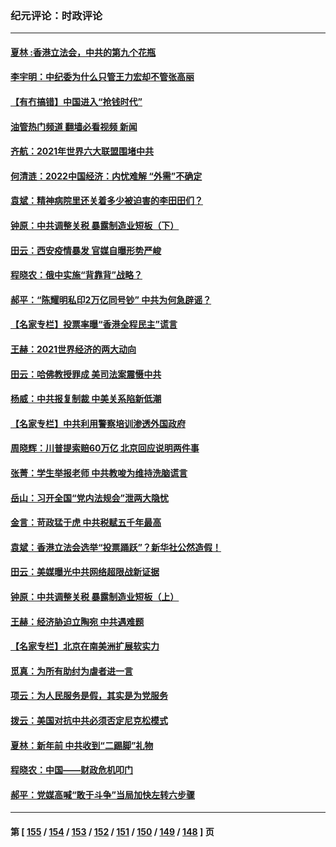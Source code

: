 ### 纪元评论：时政评论
---
#### [夏林 :香港立法会，中共的第九个花瓶](../../pages/nsc1025/n13455849.md?12240330) 
#### [李宇明：中纪委为什么只管王力宏却不管张高丽](../../pages/nsc1025/n13455657.md?12240330) 
#### [【有冇搞错】中国进入“抢钱时代”](../../pages/nsc1025/n13455628.md?12240330) 
#### [油管热门频道 翻墙必看视频 新闻](ok?12240330)
#### [齐航：2021年世界六大联盟围堵中共](../../pages/nsc1025/n13455602.md?12240330) 
#### [何清涟：2022中国经济：内忧难解 “外需”不确定](../../pages/nsc1025/n13455281.md?12240330) 
#### [袁斌：精神病院里还关着多少被迫害的李田田们？](../../pages/nsc1025/n13455249.md?12240330) 
#### [钟原：中共调整关税 暴露制造业短板（下）](../../pages/nsc1025/n13452148.md?12240330) 
#### [田云：西安疫情暴发 官媒自曝形势严峻](../../pages/nsc1025/n13454420.md?12240330) 
#### [程晓农：俄中实施“背靠背”战略？](../../pages/nsc1025/n13454349.md?12240330) 
#### [郝平：“陈耀明私印2万亿同号钞” 中共为何急辟谣？](../../pages/nsc1025/n13453918.md?12240330) 
#### [【名家专栏】投票率曝“香港全程民主”谎言](../../pages/nsc1025/n13453213.md?12240330) 
#### [王赫：2021世界经济的两大动向](../../pages/nsc1025/n13452754.md?12240330) 
#### [田云：哈佛教授罪成 美司法案震慑中共](../../pages/nsc1025/n13452166.md?12240330) 
#### [杨威：中共报复制裁 中美关系陷新低潮](../../pages/nsc1025/n13452115.md?12240330) 
#### [【名家专栏】中共利用警察培训渗透外国政府](../../pages/nsc1025/n13450770.md?12240330) 
#### [周晓辉：川普提索赔60万亿 北京回应说明两件事](../../pages/nsc1025/n13451425.md?12240330) 
#### [张菁：学生举报老师 中共教唆为维持洗脑谎言](../../pages/nsc1025/n13451374.md?12240330) 
#### [岳山：习开全国“党内法规会”泄两大隐忧](../../pages/nsc1025/n13450200.md?12240330) 
#### [金言：苛政猛于虎 中共税赋五千年最高](../../pages/nsc1025/n13451292.md?12240330) 
#### [袁斌：香港立法会选举“投票踊跃”？新华社公然造假！](../../pages/nsc1025/n13450454.md?12240330) 
#### [田云：美媒曝光中共网络超限战新证据](../../pages/nsc1025/n13449715.md?12240330) 
#### [钟原：中共调整关税 暴露制造业短板（上）](../../pages/nsc1025/n13449672.md?12240330) 
#### [王赫：经济胁迫立陶宛 中共遇难题](../../pages/nsc1025/n13449457.md?12240330) 
#### [【名家专栏】北京在南美洲扩展软实力](../../pages/nsc1025/n13448427.md?12240330) 
#### [觅真：为所有助纣为虐者进一言](../../pages/nsc1025/n13449080.md?12240330) 
#### [项云：为人民服务是假，其实是为党服务](../../pages/nsc1025/n13449051.md?12240330) 
#### [拨云：美国对抗中共必须否定尼克松模式](../../pages/nsc1025/n13448948.md?12240330) 
#### [夏林：新年前 中共收到“二踢脚”礼物](../../pages/nsc1025/n13442246.md?12240330) 
#### [程晓农：中国——财政危机叩门](../../pages/nsc1025/n13448332.md?12240330) 
#### [郝平：党媒高喊“敢于斗争”当局加快左转六步骤](../../pages/nsc1025/n13448233.md?12240330) 

---
#### 第 [ [155](./155.md?12240330) / [154](./154.md?12240330) / [153](./153.md?12240330) / [152](./152.md?12240330) / [151](./151.md?12240330) / [150](./150.md?12240330) / [149](./149.md?12240330) / [148](./148.md?12240330) ] 页
